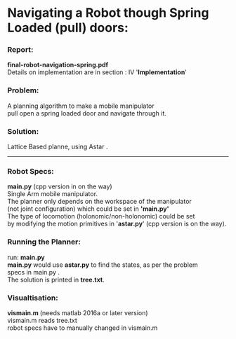 # Navigating a Robot though Spring Loaded (pull) doors:

<h3>Report: </h3><b>final-robot-navigation-spring.pdf </b><br>
Details on implementation are in section : IV '<b>Implementation</b>'

<h3>Problem:</h3>
A planning algorithm to make a mobile manipulator
<br>pull open a spring loaded door and navigate through it. 

<h3>Solution:</h3> Lattice Based planne, using Astar .
<hr>
<h3>Robot Specs: </h3> <b>main.py</b> (cpp version in on the way)
<br>Single Arm mobile manipulator.
<br> The planner only depends on the workspace of the manipulator
<br> (not joint configuration) which could be set in <b>'main.py'</b>
<br>The type of locomotion (holonomic/non-holonomic) could be set
<br>by modifying the motion primitives in '<b>astar.py</b>' (cpp version is on the way).

<h3>Running the Planner: </h3>
run:  <b>main.py</b><br><b>main.py</b> would use <b>astar.py</b> to find the states, as per the problem
<br>specs in main.py . 
<br>The solution is printed in <b>tree.txt</b>.

<h3>Visualtisation:</h3> <b>vismain.m </b>(needs matlab 2016a or later version)
<br>vismain.m reads tree.txt
<br>robot specs have to manually changed in vismain.m


